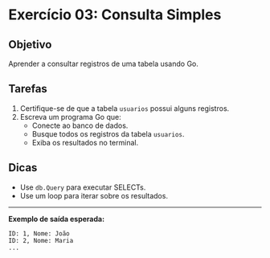 # Exercício 03: Consulta Simples

## Objetivo
Aprender a consultar registros de uma tabela usando Go.

## Tarefas
1. Certifique-se de que a tabela `usuarios` possui alguns registros.
2. Escreva um programa Go que:
   - Conecte ao banco de dados.
   - Busque todos os registros da tabela `usuarios`.
   - Exiba os resultados no terminal.

## Dicas
- Use `db.Query` para executar SELECTs.
- Use um loop para iterar sobre os resultados.

---

**Exemplo de saída esperada:**

```
ID: 1, Nome: João
ID: 2, Nome: Maria
...
``` 